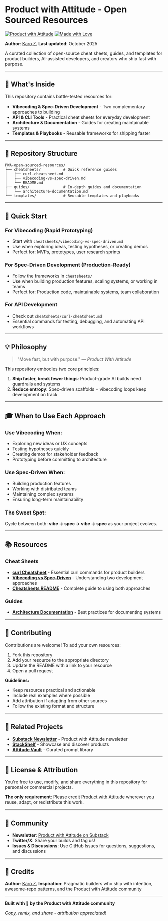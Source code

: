 # Product with Attitude - Open Sourced Resources

[![Product with Attitude](https://img.shields.io/badge/Product%20with-Attitude-FF6851?style=for-the-badge)](https://karozieminski.substack.com/)
[![Made with Love](https://img.shields.io/badge/made%20with-🧡-orange?style=for-the-badge)](https://stackshelf.app)

**Author**: [Karo Z.](https://karozieminski.substack.com/)
**Last updated**: October 2025

A curated collection of open-source cheat sheets, guides, and templates for product builders, AI-assisted developers, and creators who ship fast with purpose.

---

## 🎯 What's Inside

This repository contains battle-tested resources for:
- **Vibecoding & Spec-Driven Development** - Two complementary approaches to building
- **API & CLI Tools** - Practical cheat sheets for everyday development
- **Architecture & Documentation** - Guides for creating maintainable systems
- **Templates & Playbooks** - Reusable frameworks for shipping faster

---

## 📁 Repository Structure

```
PWA-open-sourced-resources/
├── cheatsheets/          # Quick reference guides
│   ├── curl-cheatsheet.md
│   ├── vibecoding-vs-spec-driven.md
│   └── README.md
├── guides/               # In-depth guides and documentation
│   └── architecture-documentation.md
└── templates/            # Reusable templates and playbooks
```

---

## 🚀 Quick Start

### For Vibecoding (Rapid Prototyping)
- Start with `cheatsheets/vibecoding-vs-spec-driven.md`
- Use when exploring ideas, testing hypotheses, or creating demos
- Perfect for: MVPs, prototypes, user research sprints

### For Spec-Driven Development (Production-Ready)
- Follow the frameworks in `cheatsheets/`
- Use when building production features, scaling systems, or working in teams
- Perfect for: Production code, maintainable systems, team collaboration

### For API Development
- Check out `cheatsheets/curl-cheatsheet.md`
- Essential commands for testing, debugging, and automating API workflows

---

## 💡 Philosophy

> "Move fast, but with purpose." — *Product With Attitude*

This repository embodies two core principles:

1. **Ship faster, break fewer things**: Product-grade AI builds need guardrails and systems
2. **Reduce entropy**: Spec-driven scaffolds + vibecoding loops keep development on track

---

## 🎓 When to Use Each Approach

### Use Vibecoding When:
- Exploring new ideas or UX concepts
- Testing hypotheses quickly
- Creating demos for stakeholder feedback
- Prototyping before committing to architecture

### Use Spec-Driven When:
- Building production features
- Working with distributed teams
- Maintaining complex systems
- Ensuring long-term maintainability

### The Sweet Spot:
Cycle between both: **vibe → spec → vibe → spec** as your project evolves.

---

## 📚 Resources

### Cheat Sheets
- **[curl Cheatsheet](cheatsheets/curl-cheatsheet.md)** - Essential curl commands for product builders
- **[Vibecoding vs Spec-Driven](cheatsheets/vibecoding-vs-spec-driven.md)** - Understanding two development approaches
- **[Cheatsheets README](cheatsheets/README.md)** - Complete guide to using both approaches

### Guides
- **[Architecture Documentation](guides/architecture-documentation.md)** - Best practices for documenting systems

---

## 🤝 Contributing

Contributions are welcome! To add your own resources:

1. Fork this repository
2. Add your resource to the appropriate directory
3. Update the README with a link to your resource
4. Open a pull request

**Guidelines:**
- Keep resources practical and actionable
- Include real examples where possible
- Add attribution if adapting from other sources
- Follow the existing format and structure

---

## 📖 Related Projects

- **[Substack Newsletter](https://karozieminski.substack.com/)** - Product with Attitude newsletter
- **[StackShelf](https://stackshelf.app)** - Showcase and discover products
- **[Attitude Vault](https://attitudevault.dev)** - Curated prompt library

---

## 📄 License & Attribution

You're free to use, modify, and share everything in this repository for personal or commercial projects.

**The only requirement**: Please credit [Product with Attitude](https://karozieminski.substack.com/) wherever you reuse, adapt, or redistribute this work.

---

## 🌟 Community

- **Newsletter**: [Product with Attitude on Substack](https://karozieminski.substack.com/)
- **Twitter/X**: Share your builds and tag us!
- **Issues & Discussions**: Use GitHub Issues for questions, suggestions, and discussions

---

## 🎯 Credits

**Author**: [Karo Z.](https://karozieminski.substack.com/)
**Inspiration**: Pragmatic builders who ship with intention, awesome-repo patterns, and the Product with Attitude community

---

**Built with 🧡 by the Product with Attitude community**

*Copy, remix, and share - attribution appreciated!*
